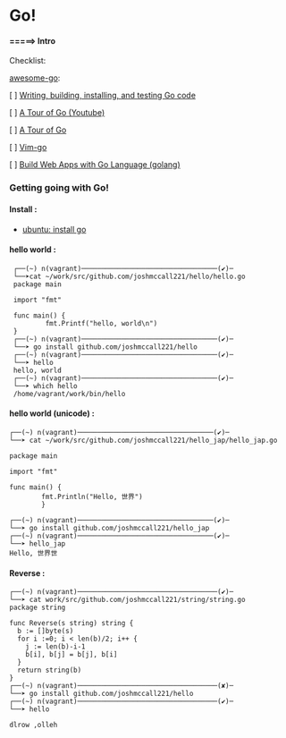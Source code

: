 # Go!

 #### =====>  Intro

Checklist: 

 [awesome-go](https://github.com/avelino/awesome-go):

 [ ]  [Writing, building, installing, and testing Go code](https://www.youtube.com/watch?v=XCsL89YtqCs)


 [ ] [A Tour of Go (Youtube)](https://www.youtube.com/watch?v=ytEkHepK08c&wl_token=0dimQXNqGLkKpjxQYpxBatIfMZZ8MTQ4NTU2NTk5NUAxNDg1NDc5NTk1&wl_id=Vlie-srOU8c)

   [ ] [A Tour of Go ](https://tour.golang.org/welcome/1)

 [ ] [Vim-go](https://www.youtube.com/watch?v=7BqJ8dzygtU)

 [ ] [Build Web Apps with Go Language (golang)](https://www.youtube.com/watch?v=Vlie-srOU8ca)



### Getting going with Go! 
#### Install : 

* [ubuntu: install go](https://www.digitalocean.com/community/tutorials/how-to-install-go-1-6-on-ubuntu-16-04)

#### hello world :


 ```
  ┌──(~) n(vagrant)──────────────────────────────────(✔)─
  └──➤cat ~/work/src/github.com/joshmccall221/hello/hello.go        
  package main

  import "fmt"

  func main() {
          fmt.Printf("hello, world\n")
  }
  ┌──(~) n(vagrant)──────────────────────────────────(✔)─
  └──➤ go install github.com/joshmccall221/hello  
  ┌──(~) n(vagrant)──────────────────────────────────(✔)─
  └──➤ hello
  hello, world
  ┌──(~) n(vagrant)──────────────────────────────────(✔)─
  └──➤ which hello
  /home/vagrant/work/bin/hello
  ```


#### hello world (unicode) :

  ```
  ┌──(~) n(vagrant)──────────────────────────────────(✔)─
  └──➤ cat ~/work/src/github.com/joshmccall221/hello_jap/hello_jap.go 

  package main

  import "fmt"

  func main() {
          fmt.Println("Hello, 世界")
          }

  ┌──(~) n(vagrant)──────────────────────────────────(✔)─
  └──➤ go install github.com/joshmccall221/hello_jap
  ┌──(~) n(vagrant)──────────────────────────────────(✔)─
  └──➤ hello_jap 
  Hello, 世界世
  ```
#### Reverse :

  ```
  ┌──(~) n(vagrant)───────────────────────────────────(✔)─
  └──➤ cat work/src/github.com/joshmccall221/string/string.go 
  package string

  func Reverse(s string) string {
    b := []byte(s)
    for i :=0; i < len(b)/2; i++ {
      j := len(b)-i-1
      b[i], b[j] = b[j], b[i]
    }
    return string(b)
  }
  ┌──(~) n(vagrant)───────────────────────────────────(✘)─
  └──➤ go install github.com/joshmccall221/hello
  ┌──(~) n(vagrant)───────────────────────────────────(✔)─
  └──➤ hello

  dlrow ,olleh
  ```
